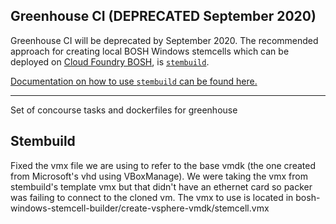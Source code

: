 ## Greenhouse CI (DEPRECATED September 2020)

Greenhouse CI will be deprecated by September 2020. The recommended approach for creating local BOSH Windows stemcells which can be deployed on [Cloud Foundry BOSH](https://bosh.io), is [`stembuild`](https://github.com/cloudfoundry-incubator/stembuild).

[Documentation on how to use `stembuild` can be found here.](https://bosh.io/docs/windows-stemcell-create/)

---

Set of concourse tasks and dockerfiles for greenhouse

## Stembuild

Fixed the vmx file we are using to refer to the base vmdk (the one created from Microsoft's vhd using VBoxManage). We were taking the vmx from stembuild's template vmx but that didn't have an ethernet card so packer was failing to connect to the cloned vm. The vmx to use is located in bosh-windows-stemcell-builder/create-vsphere-vmdk/stemcell.vmx
